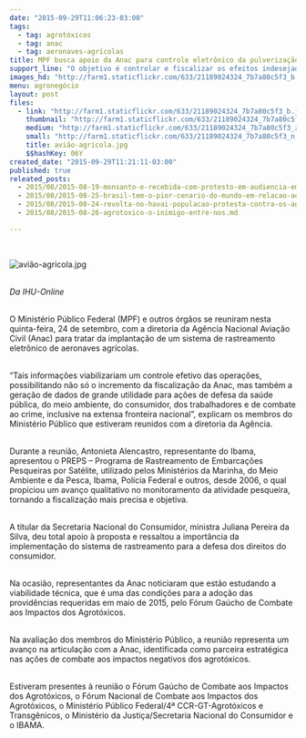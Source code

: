 ```yaml
---
date: "2015-09-29T11:06:23-03:00"
tags:
  - tag: agrotóxicos
  - tag: anac
  - tag: aeronaves-agrícolas
title: MPF busca apoio da Anac para controle eletrônico da pulverização aérea
support_line: "O objetivo é controlar e fiscalizar os efeitos indesejados da pulverização aérea de agrotóxicos, ainda permitida no Brasil."
images_hd: "http://farm1.staticflickr.com/633/21189024324_7b7a80c5f3_b.jpg"
menu: agronegócio
layout: post
files:
  - link: "http://farm1.staticflickr.com/633/21189024324_7b7a80c5f3_b.jpg"
    thumbnail: "http://farm1.staticflickr.com/633/21189024324_7b7a80c5f3_t.jpg"
    medium: "http://farm1.staticflickr.com/633/21189024324_7b7a80c5f3_z.jpg"
    small: "http://farm1.staticflickr.com/633/21189024324_7b7a80c5f3_n.jpg"
    title: avião-agricola.jpg
    $$hashKey: 06Y
created_date: "2015-09-29T11:21:11-03:00"
published: true
releated_posts:
  - 2015/08/2015-08-19-monsanto-e-recebida-com-protesto-em-audiencia-em-pernambuco.md
  - 2015/08/2015-08-25-brasil-tem-o-pior-cenario-do-mundo-em-relacao-aos-agrotoxicos-adverte-especialista.md
  - 2015/08/2015-08-24-revolta-no-havai-populacao-protesta-contra-os-agrotoxicos-e-transgenicos.md
  - 2015/08/2015-08-26-agrotoxico-o-inimigo-entre-nos.md

---
```

<p>&nbsp;</p>

<p><img alt="avião-agricola.jpg" src="http://farm1.staticflickr.com/633/21189024324_7b7a80c5f3_b.jpg" /></p>

<p><br />
<em>Da IHU-Online</em></p>

<p><br />
O Minist&eacute;rio P&uacute;blico Federal (MPF) e outros &oacute;rg&atilde;os se reuniram nesta quinta-feira, 24 de setembro, com a diretoria da Ag&ecirc;ncia Nacional Avia&ccedil;&atilde;o Civil (Anac) para tratar da implanta&ccedil;&atilde;o de um sistema de rastreamento eletr&ocirc;nico de aeronaves agr&iacute;colas.</p>

<p><br />
&ldquo;Tais informa&ccedil;&otilde;es viabilizariam um controle efetivo das opera&ccedil;&otilde;es, possibilitando n&atilde;o s&oacute; o incremento da fiscaliza&ccedil;&atilde;o da Anac, mas tamb&eacute;m a gera&ccedil;&atilde;o de dados de grande utilidade para a&ccedil;&otilde;es de defesa da sa&uacute;de p&uacute;blica, do meio ambiente, do consumidor, dos trabalhadores e de combate ao crime, inclusive na extensa fronteira nacional&rdquo;, explicam os membros do Minist&eacute;rio P&uacute;blico que estiveram reunidos com a diretoria da Ag&ecirc;ncia.</p>

<p><br />
Durante a reuni&atilde;o, Antonieta Alencastro, representante do Ibama, apresentou o PREPS &ndash; Programa de Rastreamento de Embarca&ccedil;&otilde;es Pesqueiras por Sat&eacute;lite, utilizado pelos Minist&eacute;rios da Marinha, do Meio Ambiente e da Pesca, Ibama, Pol&iacute;cia Federal e outros, desde 2006, o qual propiciou um avan&ccedil;o qualitativo no monitoramento da atividade pesqueira, tornando a fiscaliza&ccedil;&atilde;o mais precisa e objetiva.</p>

<p><br />
A titular da Secretaria Nacional do Consumidor, ministra Juliana Pereira da Silva, deu total apoio &agrave; proposta e ressaltou a import&acirc;ncia da implementa&ccedil;&atilde;o do sistema de rastreamento para a defesa dos direitos do consumidor.</p>

<p><br />
Na ocasi&atilde;o, representantes da Anac noticiaram que est&atilde;o estudando a viabilidade t&eacute;cnica, que &eacute; uma das condi&ccedil;&otilde;es para a ado&ccedil;&atilde;o das provid&ecirc;ncias requeridas em maio de 2015, pelo F&oacute;rum Ga&uacute;cho de Combate aos Impactos dos Agrot&oacute;xicos.</p>

<p><br />
Na avalia&ccedil;&atilde;o dos membros do Minist&eacute;rio P&uacute;blico, a reuni&atilde;o representa um avan&ccedil;o na articula&ccedil;&atilde;o com a Anac, identificada como parceira estrat&eacute;gica nas a&ccedil;&otilde;es de combate aos impactos negativos dos agrot&oacute;xicos.</p>

<p><br />
Estiveram presentes &agrave; reuni&atilde;o o F&oacute;rum Ga&uacute;cho de Combate aos Impactos dos Agrot&oacute;xicos, o F&oacute;rum Nacional de Combate aos Impactos dos Agrot&oacute;xicos, o Minist&eacute;rio P&uacute;blico Federal/4&ordf; CCR-GT-Agrot&oacute;xicos e Transg&ecirc;nicos, o Minist&eacute;rio da Justi&ccedil;a/Secretaria Nacional do Consumidor e o IBAMA.</p>
